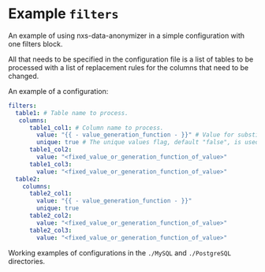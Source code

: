 # Example `filters`

An example of using nxs-data-anonymizer in a simple configuration with one filters block.

All that needs to be specified in the configuration file is a list of tables to be processed with a list of replacement rules for the columns that need to be changed.

An example of a configuration:
```yaml
filters:
  table1: # Table name to process.
   columns:
      table1_col1: # Column name to process.
        value: "{{ - value_generation_function - }}" # Value for substitution.
        unique: true # The unique values ​​flag, default "false", is used only with the value generation function.
      table1_col2:
        value: "<fixed_value_or_generation_function_of_value>"
      table1_col3:
        value: "<fixed_value_or_generation_function_of_value>"
  table2:
    columns:
      table2_col1:
        value: "{{ - value_generation_function - }}"
        unique: true
      table2_col2:
        value: "<fixed_value_or_generation_function_of_value>"
      table2_col3:
        value: "<fixed_value_or_generation_function_of_value>"
```

Working examples of configurations in the `./MySQL` and `./PostgreSQL` directories.